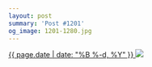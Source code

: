 ```yaml
---
layout: post
summary: 'Post #1201'
og_image: 1201-1280.jpg
---
```


<p>
 <time>
  <a href="/1201">
   {{ page.date | date: "%B %-d, %Y" }}
  </a>
 </time>
 <a href="/1201">
  <img sizes="(min-width: 700px) 50vw, calc(100vw - 2rem)" src="{{ site.assets_url }}/1201-640.jpg" srcset="{{ site.assets_url }}/1201-320.jpg 320w, {{ site.assets_url }}/1201-640.jpg 640w, {{ site.assets_url }}/1201-960.jpg 960w, {{ site.assets_url }}/1201-1280.jpg 1280w"/>
 </a>
</p>
